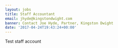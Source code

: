 ```yaml
---
layout: jobs
title: Staff Accountant
email: jhyde@kingstondwight.com
banner: Contact Joe Hyde, Partner, Kingston Dwight
date: '2017-04-24T19:43:24+00:00'
---
```



Test staff account